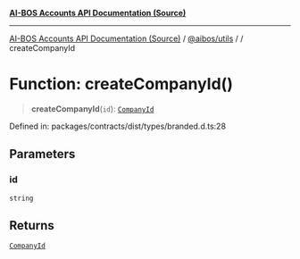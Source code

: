 [**AI-BOS Accounts API Documentation (Source)**](../../../README.md)

***

[AI-BOS Accounts API Documentation (Source)](../../../README.md) / [@aibos/utils](../README.md) / [](../README.md) / createCompanyId

# Function: createCompanyId()

> **createCompanyId**(`id`): [`CompanyId`](../type-aliases/CompanyId.md)

Defined in: packages/contracts/dist/types/branded.d.ts:28

## Parameters

### id

`string`

## Returns

[`CompanyId`](../type-aliases/CompanyId.md)
